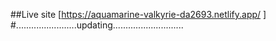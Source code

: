 ##Live site [https://aquamarine-valkyrie-da2693.netlify.app/ ]
#........................updating............................
